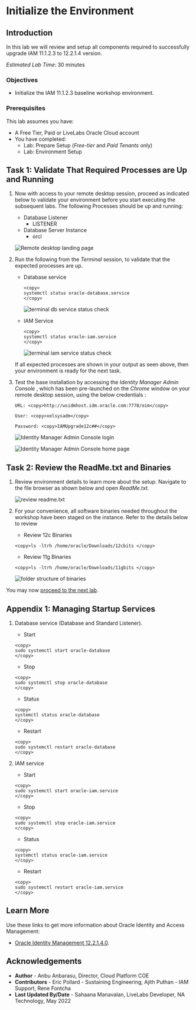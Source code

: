 # Initialize the Environment

## Introduction

In this lab we will review and setup all components required to successfully upgrade IAM 11.1.2.3 to 12.2.1.4 version.

*Estimated Lab Time*:  30 minutes

### Objectives
- Initialize the IAM 11.1.2.3 baseline workshop environment.

### Prerequisites
This lab assumes you have:
- A Free Tier, Paid or LiveLabs Oracle Cloud account
- You have completed:
    - Lab: Prepare Setup (*Free-tier* and *Paid Tenants* only)
    - Lab: Environment Setup

## Task 1: Validate That Required Processes are Up and Running

1. Now with access to your remote desktop session, proceed as indicated below to validate your environment before you start executing the subsequent labs. The following Processes should be up and running:

    - Database Listener
        - LISTENER
    - Database Server Instance
        - orcl

    ![Remote desktop landing page](./images/login.png " ")

2. Run the following from the *Terminal* session, to validate that the expected processes are up.

    - Database service
        ```
        <copy>
        systemctl status oracle-database.service
        </copy>
        ```

        ![terminal db service status check](./images/db-service-status.png " ")

    - IAM Service
        ```
        <copy>
        systemctl status oracle-iam.service
        </copy>
        ```
        ![terminal iam service status check](./images/iam-service-status.png " ")

    If all expected processes are shown in your output as seen above, then your environment is ready for the next task.


3. Test the base installation by accessing the *Identity Manager Admin Console* , which has been pre-launched on the *Chrome* window on your remote desktop session, using the below credentials :

    ```
    URL: <copy>http://wsidmhost.idm.oracle.com:7778/oim</copy>
    ```
    ```
    User: <copy>xelsysadm</copy>
    ```
    ```
    Password: <copy>IAMUpgrade12c##</copy>
    ```

    ![Identity Manager Admin Console login](./images/login1.png " ")


    ![Identity Manager Admin Console home page](./images/oim-landing.png " ")


## Task 2: Review the ReadMe.txt and Binaries

1. Review environment details to learn more about the setup. Navigate to the file browser as shown below and open *ReadMe.txt*.

    ![review readme.txt](./images/review.png " ")

2. For your convenience, all software binaries needed throughout the workshop have been staged on the instance. Refer to the details below to review

    - Review 12c Binaries
    ```
    <copy>ls -ltrh /home/oracle/Downloads/12cbits </copy>
    ```
    - Review 11g Binaries
    ```
    <copy>ls -ltrh /home/oracle/Downloads/11gbits </copy>
    ```
    ![folder structure of binaries](./images/review2.png " ")


You may now [proceed to the next lab](#next).


## Appendix 1: Managing Startup Services

1. Database service (Database and Standard Listener).

    - Start

    ```
    <copy>
    sudo systemctl start oracle-database
    </copy>
    ```
    - Stop

    ```
    <copy>
    sudo systemctl stop oracle-database
    </copy>
    ```

    - Status

    ```
    <copy>
    systemctl status oracle-database
    </copy>
    ```

    - Restart

    ```
    <copy>
    sudo systemctl restart oracle-database
    </copy>
    ```
2. IAM service

    - Start

    ```
    <copy>
    sudo systemctl start oracle-iam.service
    </copy>
    ```
    - Stop

    ```
    <copy>
    sudo systemctl stop oracle-iam.service
    </copy>
    ```

    - Status

    ```
    <copy>
    systemctl status oracle-iam.service
    </copy>
    ```

    - Restart

    ```
    <copy>
    sudo systemctl restart oracle-iam.service
    </copy>
    ```


## Learn More
Use these links to get more information about Oracle Identity and Access Management:
- [Oracle Identity Management 12.2.1.4.0](https://docs.oracle.com/en/middleware/idm/suite/12.2.1.4/index.html).

## Acknowledgements
* **Author** - Anbu Anbarasu, Director, Cloud Platform COE
* **Contributors** -  Eric Pollard - Sustaining Engineering, Ajith Puthan - IAM Support, Rene Fontcha
* **Last Updated By/Date** - Sahaana Manavalan, LiveLabs Developer, NA Technology, May 2022
